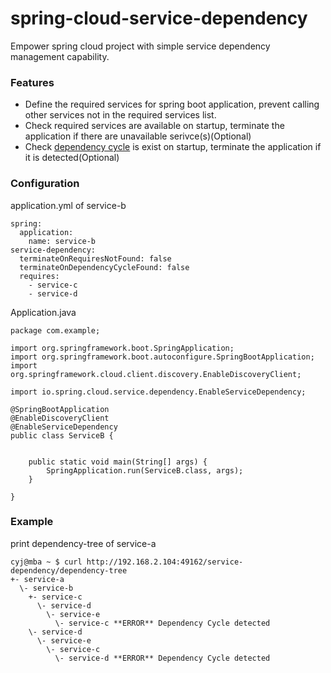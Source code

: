 # spring-cloud-service-dependency

Empower spring cloud project with simple service dependency management capability.

### Features
- Define the required services for spring boot application, prevent calling other services not in the required services list.
- Check required services are available on startup, terminate the application if there are unavailable serivce(s)(Optional)
- Check [dependency cycle](https://en.wikipedia.org/wiki/Circular_dependency) is exist on startup, terminate the application if it is detected(Optional)

### Configuration
application.yml of service-b

    spring:
      application:
        name: service-b
    service-dependency:
      terminateOnRequiresNotFound: false
      terminateOnDependencyCycleFound: false
      requires:
        - service-c
        - service-d

Application.java

    package com.example;

    import org.springframework.boot.SpringApplication;
    import org.springframework.boot.autoconfigure.SpringBootApplication;
    import org.springframework.cloud.client.discovery.EnableDiscoveryClient;

    import io.spring.cloud.service.dependency.EnableServiceDependency;

    @SpringBootApplication
    @EnableDiscoveryClient
    @EnableServiceDependency
    public class ServiceB {


    	public static void main(String[] args) {
    		SpringApplication.run(ServiceB.class, args);
	    }

    }


### Example
print dependency-tree of service-a

    cyj@mba ~ $ curl http://192.168.2.104:49162/service-dependency/dependency-tree
    +- service-a
      \- service-b
        +- service-c
          \- service-d
            \- service-e
              \- service-c **ERROR** Dependency Cycle detected
        \- service-d
          \- service-e
            \- service-c
              \- service-d **ERROR** Dependency Cycle detected
